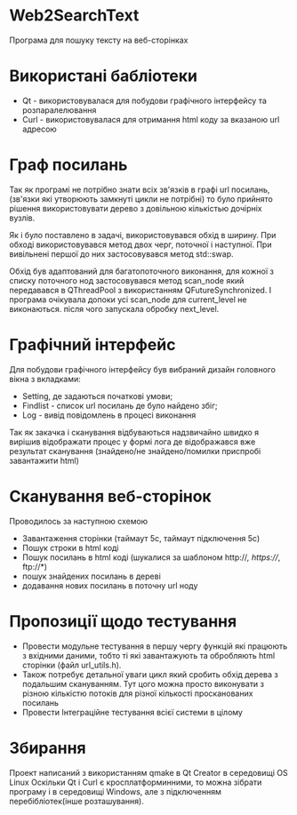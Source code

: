 # Web2SearchText
Програма для пошуку тексту на веб-сторінках

# Використані бабліотеки
- Qt - використовувалася для побудови графічного інтерфейсу та розпаралелювання
- Curl - використовувалася для отримання html коду за вказаною url адресою

# Граф посилань
Так як програмі не потрібно знати всіх зв'язків в графі url посилань,
(зв'язки які утворюють замкнуті цикли не потрібні) то було прийнято 
рішення використовувати дерево з довільною кількістью дочірніх вузлів.

Як і було поставлено в задачі, використовувався обхід в ширину.
При обході використовувався метод двох черг, поточної і наступної.
При вивільнені першої до них застосовувався метод std::swap.

Обхід був адаптований для багатопоточного виконання, для кожної
з списку поточного нод застосовувався метод scan_node який передавався
в QThreadPool з використанням QFutureSynchronized. І програма очікувала 
допоки усі scan_node для current_level не виконаються. після чого запускала обробку next_level.

# Графічний інтерфейс
Для побудови графічного інтерфейсу був вибраний дизайн головного вікна з вкладками:
- Setting, де задаються початкові умови;
- Findlist - список url посилань де було найдено збіг;
- Log - вивід повідомлень в процесі виконання

Так як закачка і сканування відбуваються надзвичайно швидко я вирішив відображати процес у формі лога
де відображався вже результат сканування (знайдено/не знайдено/помилки приспробі завантажити html)

# Сканування веб-сторінок
Проводилось за наступною схемою
- Завантаження сторінки (таймаут 5с, таймаут підключення 5с)
- Пошук строки в html коді
- Пошук посилань в html коді (шукалися за шаблоном http://*, https://*, ftp://*)
- пошук знайдених посилань в дереві
- додавання нових посилань в поточну url ноду

# Пропозиції щодо тестування
- Провести модульне тестування в першу чергу функцій які працюють з вхідними даними, тобто
  ті які завантажують та обробляють html сторінки (файл url_utils.h).
- Також потребує детальної уваги цикл який сробить обхід дерева з подальшим скануванням. Тут
цого можна просто виконувати з різною кількістю потоків для різної кількості просканованих
посилань
- Провести Інтеграційне тестування всієї системи в цілому

# Збирання
Проект написаний з використанням qmake в Qt Creator в середовищі OS Linux
Оскільки Qt і Curl є кросплатформинними, то можна зібрати програму і в середовищі
Windows, але з підключенням перебібліотек(інше розташування). 
